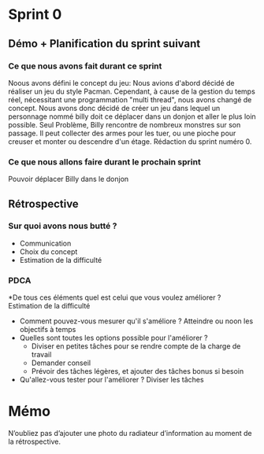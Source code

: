 # Sprint 0

## Démo + Planification du sprint suivant

### Ce que nous avons fait durant ce sprint
Noous avons défini le concept du jeu: 
Nous avions d'abord décidé de réaliser un jeu du style Pacman. Cependant, à cause de la gestion du temps réel, nécessitant une programmation "multi thread", nous avons changé de concept. Nous avons donc décidé de créer un jeu dans lequel un personnage nommé billy doit ce déplacer dans un donjon et aller le plus loin possible. Seul Problème, Billy rencontre de nombreux monstres sur son passage. Il peut collecter des armes pour les tuer, ou une pioche pour creuser et monter ou descendre d'un étage.
Rédaction du sprint numéro 0. 

### Ce que nous allons faire durant le prochain sprint
Pouvoir déplacer Billy dans le donjon

## Rétrospective

### Sur quoi avons nous butté ?
* Communication
* Choix du concept
* Estimation de la difficulté

### PDCA
*De tous ces éléments quel est celui que vous voulez améliorer ?
	Estimation de la difficulté
* Comment pouvez-vous mesurer qu'il s'améliore ?
	Atteindre ou noon les objectifs à temps
* Quelles sont toutes les options possible pour l'améliorer ?
	* Diviser en petites tâches pour se rendre compte de la charge de travail
	* Demander conseil
	* Prévoir des tâches légères, et ajouter des tâches bonus si besoin
* Qu'allez-vous tester pour l'améliorer ?
	Diviser les tâches

# Mémo
N’oubliez pas d’ajouter une photo du radiateur d’information au moment de la rétrospective.